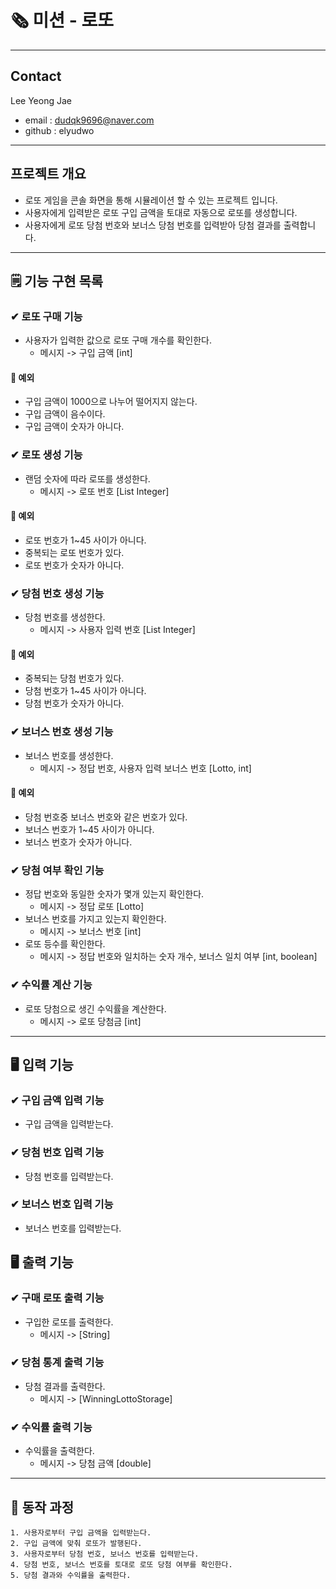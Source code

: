 # 🗞 미션 - 로또

---
## Contact
Lee Yeong Jae
- email : dudqk9696@naver.com
- github : elyudwo

---
## 프로젝트 개요
- 로또 게임을 콘솔 화면을 통해 시뮬레이션 할 수 있는 프로젝트 입니다.
- 사용자에게 입력받은 로또 구입 금액을 토대로 자동으로 로또를 생성합니다.
- 사용자에게 로또 당첨 번호와 보너스 당첨 번호를 입력받아 당첨 결과를 출력합니다.

---

## 🗒 기능 구현 목록

### ✔ 로또 구매 기능
- 사용자가 입력한 값으로 로또 구매 개수를 확인한다. 
  - 메시지 -> 구입 금액 [int]
#### 📌 예외
- 구입 금액이 1000으로 나누어 떨어지지 않는다.
- 구입 금액이 음수이다.
- 구입 금액이 숫자가 아니다.

### ✔ 로또 생성 기능
- 랜덤 숫자에 따라 로또를 생성한다.
  -  메시지 -> 로또 번호 [List Integer]
#### 📌 예외
- 로또 번호가 1~45 사이가 아니다.
- 중복되는 로또 번호가 있다.
- 로또 번호가 숫자가 아니다.

### ✔ 당첨 번호 생성 기능
- 당첨 번호를 생성한다.
  - 메시지 -> 사용자 입력 번호 [List Integer] 
#### 📌 예외
- 중복되는 당첨 번호가 있다.
- 당첨 번호가 1~45 사이가 아니다.
- 당첨 번호가 숫자가 아니다.

### ✔ 보너스 번호 생성 기능
- 보너스 번호를 생성한다.
  - 메시지 -> 정답 번호, 사용자 입력 보너스 번호 [Lotto, int]
#### 📌 예외
- 당첨 번호중 보너스 번호와 같은 번호가 있다.
- 보너스 번호가 1~45 사이가 아니다.
- 보너스 번호가 숫자가 아니다.

### ✔ 당첨 여부 확인 기능
- 정답 번호와 동일한 숫자가 몇개 있는지 확인한다.
  - 메시지 -> 정답 로또 [Lotto]
- 보너스 번호를 가지고 있는지 확인한다.
  - 메시지 -> 보너스 번호 [int]
- 로또 등수를 확인한다.
  - 메시지 -> 정답 번호와 일치하는 숫자 개수, 보너스 일치 여부 [int, boolean]

### ✔ 수익률 계산 기능
- 로또 당첨으로 생긴 수익률을 계산한다.
  - 메시지 -> 로또 당첨금 [int]
---
## 🖥 입력 기능
### ✔ 구입 금액 입력 기능
- 구입 금액을 입력받는다.

### ✔ 당첨 번호 입력 기능
- 당첨 번호를 입력받는다.

### ✔ 보너스 번호 입력 기능
- 보너스 번호를 입력받는다.

## 🖥 출력 기능
### ✔ 구매 로또 출력 기능
- 구입한 로또를 출력한다.
  - 메시지 -> [String]


### ✔ 당첨 통계 출력 기능
- 당첨 결과를 출력한다.
  - 메시지 -> [WinningLottoStorage]

### ✔ 수익률 출력 기능
- 수익률을 출력한다.
  - 메시지 -> 당첨 금액 [double]

---
## 📄 동작 과정
~~~
1. 사용자로부터 구입 금액을 입력받는다.
2. 구입 금액에 맞춰 로또가 발행된다.
3. 사용자로부터 당첨 번호, 보너스 번호를 입력받는다.
4. 당첨 번호, 보너스 번호를 토대로 로또 당첨 여부를 확인한다.
5. 당첨 결과와 수익률을 출력한다.
~~~